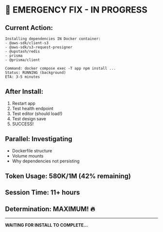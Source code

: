 # 🚨 EMERGENCY FIX - IN PROGRESS

## Current Action:
```
Installing dependencies IN Docker container:
- @aws-sdk/client-s3
- @aws-sdk/s3-request-presigner  
- @upstash/redis
- prisma
- @prisma/client

Command: docker compose exec -T app npm install ...
Status: RUNNING (background)
ETA: 3-5 minutes
```

## After Install:
1. Restart app
2. Test health endpoint
3. Test editor (should load!)
4. Test design save
5. SUCCESS!

## Parallel: Investigating
- Dockerfile structure
- Volume mounts
- Why dependencies not persisting

## Token Usage: 580K/1M (42% remaining)
## Session Time: 11+ hours
## Determination: MAXIMUM! 🔥

---
**WAITING FOR INSTALL TO COMPLETE...**

